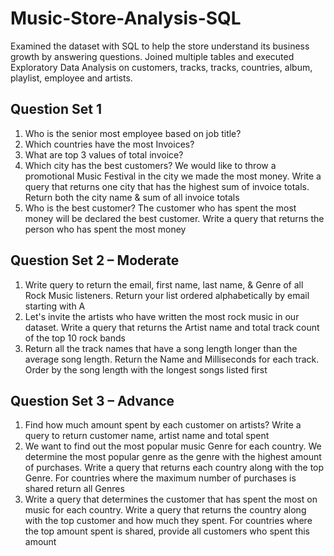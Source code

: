 # Music-Store-Analysis-SQL

Examined the dataset with SQL to help the store understand its business growth by answering questions. Joined multiple tables and executed Exploratory Data Analysis on customers, tracks, tracks, countries, album, playlist, employee and artists.

## Question Set 1
  1. Who is the senior most employee based on job title?
  2. Which countries have the most Invoices?
  3. What are top 3 values of total invoice?
  4. Which city has the best customers? We would like to throw a promotional Music Festival in the city we made the most money. Write a query that returns one city that has the highest sum of invoice totals. Return both the city name & sum of all invoice totals
  5. Who is the best customer? The customer who has spent the most money will be declared the best customer. Write a query that returns the person who has spent the most money

## Question Set 2 – Moderate
  1. Write query to return the email, first name, last name, & Genre of all Rock Music listeners. Return your list ordered alphabetically by email starting with A
  2. Let's invite the artists who have written the most rock music in our dataset. Write a query that returns the Artist name and total track count of the top 10 rock bands
  3. Return all the track names that have a song length longer than the average song length. Return the Name and Milliseconds for each track. Order by the song length with the longest songs listed first

## Question Set 3 – Advance
  1. Find how much amount spent by each customer on artists? Write a query to return customer name, artist name and total spent
  2. We want to find out the most popular music Genre for each country. We determine the most popular genre as the genre with the highest amount of purchases. Write a query that returns each country along with the top Genre. For countries where the maximum number of purchases is shared return all Genres
  3. Write a query that determines the customer that has spent the most on music for each country. Write a query that returns the country along with the top customer and how much they spent. For countries where the top amount spent is shared, provide all customers who spent this amount
